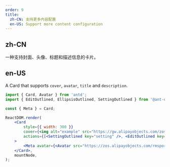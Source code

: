 ```yaml
---
order: 9
title:
  zh-CN: 支持更多内容配置
  en-US: Support more content configuration
---
```


## zh-CN

一种支持封面、头像、标题和描述信息的卡片。

## en-US

A Card that supports `cover`, `avatar`, `title` and `description`.

```jsx
import { Card, Avatar } from 'antd';
import { EditOutlined, EllipsisOutlined, SettingOutlined } from '@ant-design/icons';

const { Meta } = Card;

ReactDOM.render(
	<Card
		style={{ width: 300 }}
		cover={<img alt="example" src="https://gw.alipayobjects.com/zos/rmsportal/JiqGstEfoWAOHiTxclqi.png" />}
		actions={[<SettingOutlined key="setting" />, <EditOutlined key="edit" />, <EllipsisOutlined key="ellipsis" />]}
	>
		<Meta avatar={<Avatar src="https://zos.alipayobjects.com/rmsportal/ODTLcjxAfvqbxHnVXCYX.png" />} title="Card title" description="This is the description" />
	</Card>,
	mountNode,
);
```

